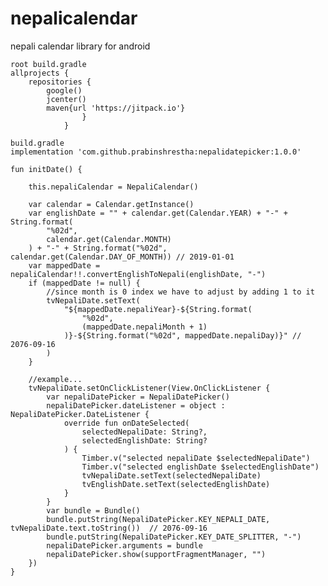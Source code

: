 # nepalicalendar
nepali calendar library for android

    root build.gradle
    allprojects {
        repositories {
            google()
            jcenter()
            maven{url 'https://jitpack.io'}
                    }
                }

    build.gradle
    implementation 'com.github.prabinshrestha:nepalidatepicker:1.0.0'

    fun initDate() {

        this.nepaliCalendar = NepaliCalendar()

        var calendar = Calendar.getInstance()
        var englishDate = "" + calendar.get(Calendar.YEAR) + "-" + String.format(
            "%02d",
            calendar.get(Calendar.MONTH)
        ) + "-" + String.format("%02d", calendar.get(Calendar.DAY_OF_MONTH)) // 2019-01-01
        var mappedDate = nepaliCalendar!!.convertEnglishToNepali(englishDate, "-")
        if (mappedDate != null) {
            //since month is 0 index we have to adjust by adding 1 to it
            tvNepaliDate.setText(
                "${mappedDate.nepaliYear}-${String.format(
                    "%02d",
                    (mappedDate.nepaliMonth + 1)
                )}-${String.format("%02d", mappedDate.nepaliDay)}" // 2076-09-16
            )
        }

        //example...
        tvNepaliDate.setOnClickListener(View.OnClickListener {
            var nepaliDatePicker = NepaliDatePicker()
            nepaliDatePicker.dateListener = object : NepaliDatePicker.DateListener {
                override fun onDateSelected(
                    selectedNepaliDate: String?,
                    selectedEnglishDate: String?
                ) {
                    Timber.v("selected nepaliDate $selectedNepaliDate")
                    Timber.v("selected englishDate $selectedEnglishDate")
                    tvNepaliDate.setText(selectedNepaliDate)
                    tvEnglishDate.setText(selectedEnglishDate)
                }
            }
            var bundle = Bundle()
            bundle.putString(NepaliDatePicker.KEY_NEPALI_DATE, tvNepaliDate.text.toString())  // 2076-09-16
            bundle.putString(NepaliDatePicker.KEY_DATE_SPLITTER, "-")
            nepaliDatePicker.arguments = bundle
            nepaliDatePicker.show(supportFragmentManager, "")
        })
    }
